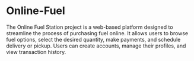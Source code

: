 # Online-Fuel
The Online Fuel Station project is a web-based platform designed to streamline the process of purchasing fuel online. It allows users to browse fuel options, select the desired quantity, make payments, and schedule delivery or pickup. Users can create accounts, manage their profiles, and view transaction history. 
